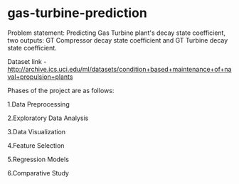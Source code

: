 # gas-turbine-prediction

Problem statement:
Predicting Gas Turbine plant's decay state coefficient, two outputs: GT Compressor decay state coefficient and GT Turbine decay state coefficient.

Dataset link - http://archive.ics.uci.edu/ml/datasets/condition+based+maintenance+of+naval+propulsion+plants

Phases of the project are as follows:

1.Data Preprocessing

2.Exploratory Data Analysis

3.Data Visualization

4.Feature Selection

5.Regression Models

6.Comparative Study
